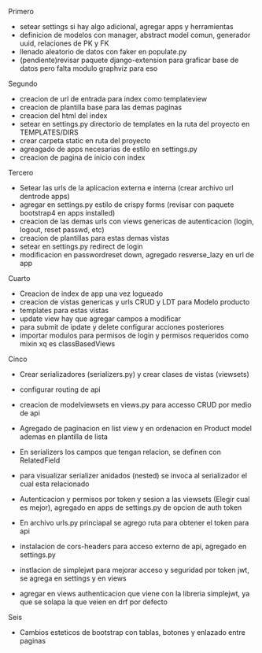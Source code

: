 Primero
 - setear settings si hay algo adicional, agregar apps y herramientas
 - definicion de modelos con manager, abstract model comun, generador uuid, relaciones de PK y FK
 - llenado aleatorio de datos con faker en populate.py
 - (pendiente)revisar paquete django-extension para graficar base de datos pero falta modulo graphviz para eso

Segundo
 - creacion de url de entrada para index como templateview
 - creacion de plantilla base para las demas paginas
 - creacion del html del index
 - setear en settings.py directorio de templates en la ruta del proyecto en TEMPLATES/DIRS
 - crear carpeta static en ruta del proyecto 
 - agreagado de apps necesarias de estilo en settings.py
 - creacion de pagina de inicio con index
  
Tercero
 - Setear las urls de la aplicacion externa e interna (crear archivo url dentrode apps)
 - agregar en settings.py estilo de crispy forms (revisar con paquete bootstrap4 en apps installed)
 - creacion de las demas urls con views genericas de autenticacion (login, logout, reset passwd, etc)
 - creacion de plantillas para estas demas vistas
 - setear en settings.py redirect de login
 - modificacion en passwordreset down, agregado resverse_lazy en url de app
 
Cuarto
 - Creacion de index de app una vez logueado
 - creacion de vistas genericas y urls CRUD y LDT para Modelo producto
 - templates para estas vistas
 - update view hay que agregar campos a modificar
 - para submit de ipdate y delete configurar acciones posteriores
 - importar modulos para permisos de login  y permisos requeridos como mixin xq es classBasedViews

Cinco
 - Crear serializadores (serializers.py) y crear clases de vistas (viewsets)
 - configurar routing de api
 - creacion de modelviewsets en views.py para accesso CRUD por medio de api
 - Agregado de paginacion en list view y en ordenacion en Product model ademas en plantilla de lista
 - En serializers los campos que tengan relacion, se definen con RelatedField
 - para visualizar serializer anidados (nested) se invoca al serializador el cual esta relacionado
 - Autenticacion y permisos por token y sesion a las viewsets (Elegir cual es mejor), agregado en apps de settings.py de opcion de auth token
 - En archivo urls.py princiapal se agrego ruta para obtener el token para api
 
 - instalacion de cors-headers para acceso externo de api, agregado en settings.py
 - instlacion de simplejwt para mejorar acceso y seguridad por token jwt, se agrega en settings y en views
 - agregar en views authenticacion que viene con la libreria simplejwt, ya que se solapa la que veien en drf por defecto

Seis
- Cambios esteticos de bootstrap con tablas, botones y enlazado entre paginas

